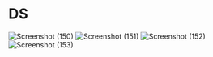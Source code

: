 # DS
![Screenshot (150)](https://user-images.githubusercontent.com/79249131/235281848-a94ab47b-739c-408d-aec7-fbb503c6b79b.png)
![Screenshot (151)](https://user-images.githubusercontent.com/79249131/235281851-1903c384-e5c8-4b9d-b6d1-bce5fe1ebc00.png)
![Screenshot (152)](https://user-images.githubusercontent.com/79249131/235281858-ca721ef5-ea39-4f1a-9a37-437b7433e952.png)
![Screenshot (153)](https://user-images.githubusercontent.com/79249131/235281863-e189b126-ae2b-4c25-b91a-26455a4c756c.png)
